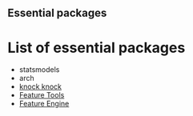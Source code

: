 ## Essential packages

# List of essential packages

- statsmodels
- arch
- [knock knock](https://pypi.org/project/knockknock/)
- [Feature Tools](https://www.featuretools.com/)
- [Feature Engine](https://github.com/solegalli/feature_engine)
